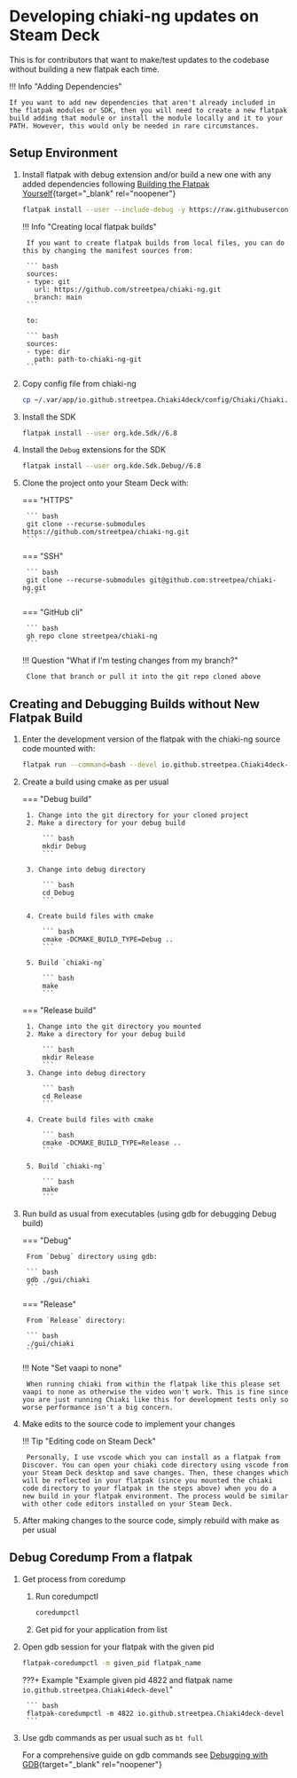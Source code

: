 # Developing chiaki-ng updates on Steam Deck

This is for contributors that want to make/test updates to the codebase without building a new flatpak each time.

!!! Info "Adding Dependencies"

    If you want to add new dependencies that aren't already included in the flatpak modules or SDK, then you will need to create a new flatpak build adding that module or install the module locally and it to your PATH. However, this would only be needed in rare circumstances.

## Setup Environment

1. Install flatpak with debug extension and/or build a new one with any added dependencies following [Building the Flatpak Yourself](buildit.md){target="_blank" rel="noopener"}

    ``` bash
    flatpak install --user --include-debug -y https://raw.githubusercontent.com/streetpea/chiaki-ng/main/scripts/flatpak/io.github.streetpea.Chiaki4deck-devel.flatpakref
    ```

    !!! Info "Creating local flatpak builds"

        If you want to create flatpak builds from local files, you can do this by changing the manifest sources from:

        ``` bash
        sources:
        - type: git
          url: https://github.com/streetpea/chiaki-ng.git
          branch: main
        ```

        to:

        ``` bash
        sources:
        - type: dir
          path: path-to-chiaki-ng-git
        ```

2. Copy config file from chiaki-ng

    ``` bash
    cp ~/.var/app/io.github.streetpea.Chiaki4deck/config/Chiaki/Chiaki.conf ~/.var/app/io.github.streetpea.Chiaki4deck-devel/config/Chiaki/Chiaki.conf 
    ```

3. Install the SDK

    ``` bash
    flatpak install --user org.kde.Sdk//6.8
    ```

4. Install the `Debug` extensions for the SDK

    ``` bash
    flatpak install --user org.kde.Sdk.Debug//6.8
    ```

5. Clone the project onto your Steam Deck with:

    === "HTTPS"

        ``` bash
        git clone --recurse-submodules https://github.com/streetpea/chiaki-ng.git
        ```

    === "SSH"

        ``` bash
        git clone --recurse-submodules git@github.com:streetpea/chiaki-ng.git
        ```

    === "GitHub cli"

        ``` bash
        gh repo clone streetpea/chiaki-ng
        ```

    !!! Question "What if I'm testing changes from my branch?"

        Clone that branch or pull it into the git repo cloned above

## Creating and Debugging Builds without New Flatpak Build

1. Enter the development version of the flatpak with the chiaki-ng source code mounted with:

    ``` bash
    flatpak run --command=bash --devel io.github.streetpea.Chiaki4deck-devel
    ```

2. Create a build using cmake as per usual

    === "Debug build"

        1. Change into the git directory for your cloned project
        2. Make a directory for your debug build

            ``` bash
            mkdir Debug
            ```
            
        3. Change into debug directory

            ``` bash
            cd Debug
            ```

        4. Create build files with cmake

            ``` bash
            cmake -DCMAKE_BUILD_TYPE=Debug ..
            ```
        
        5. Build `chiaki-ng`

            ``` bash
            make
            ```

    === "Release build"

        1. Change into the git directory you mounted
        2. Make a directory for your debug build

            ``` bash
            mkdir Release
            ```
        3. Change into debug directory

            ``` bash
            cd Release
            ```

        4. Create build files with cmake

            ``` bash
            cmake -DCMAKE_BUILD_TYPE=Release ..
            ```
        
        5. Build `chiaki-ng`

            ``` bash
            make
            ```

3. Run build as usual from executables (using gdb for debugging Debug build)

    === "Debug"

        From `Debug` directory using gdb:

        ``` bash
        gdb ./gui/chiaki
        ```

    === "Release"

        From `Release` directory:

        ``` bash
        ./gui/chiaki
        ```

    !!! Note "Set vaapi to none"
        
        When running chiaki from within the flatpak like this please set vaapi to none as otherwise the video won't work. This is fine since you are just running Chiaki like this for development tests only so worse performance isn't a big concern.

4. Make edits to the source code to implement your changes

    !!! Tip "Editing code on Steam Deck"

        Personally, I use vscode which you can install as a flatpak from Discover. You can open your chiaki code directory using vscode from your Steam Deck desktop and save changes. Then, these changes which will be reflected in your flatpak (since you mounted the chiaki code directory to your flatpak in the steps above) when you do a new build in your flatpak environment. The process would be similar with other code editors installed on your Steam Deck.

5. After making changes to the source code, simply rebuild with make as per usual

## Debug Coredump From a flatpak

1. Get process from coredump

    1. Run coredumpctl

        ``` bash
        coredumpctl
        ```

    2. Get pid for your application from list

2. Open gdb session for your flatpak with the given pid
    
    ``` bash
    flatpak-coredumpctl -m given_pid flatpak_name
    ```

    ???+ Example "Example given pid 4822 and flatpak name `io.github.streetpea.Chiaki4deck-devel`"

        ``` bash
        flatpak-coredumpctl -m 4822 io.github.streetpea.Chiaki4deck-devel
        ```

3. Use gdb commands as per usual such as `bt full`

    For a comprehensive guide on gdb commands see [Debugging with GDB](https://www.eecs.umich.edu/courses/eecs373/readings/Debugger.pdf){target="_blank" rel="noopener"}
